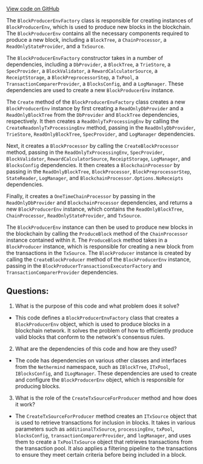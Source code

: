 [View code on GitHub](https://github.com/nethermindeth/nethermind/Nethermind.Consensus/Producers/BlockProducerEnvFactory.cs)

The `BlockProducerEnvFactory` class is responsible for creating instances of `BlockProducerEnv`, which is used to produce new blocks in the blockchain. The `BlockProducerEnv` contains all the necessary components required to produce a new block, including a `BlockTree`, a `ChainProcessor`, a `ReadOnlyStateProvider`, and a `TxSource`.

The `BlockProducerEnvFactory` constructor takes in a number of dependencies, including a `DbProvider`, a `BlockTree`, a `TrieStore`, a `SpecProvider`, a `BlockValidator`, a `RewardCalculatorSource`, a `ReceiptStorage`, a `BlockPreprocessorStep`, a `TxPool`, a `TransactionComparerProvider`, a `BlocksConfig`, and a `LogManager`. These dependencies are used to create a new `BlockProducerEnv` instance.

The `Create` method of the `BlockProducerEnvFactory` class creates a new `BlockProducerEnv` instance by first creating a `ReadOnlyDbProvider` and a `ReadOnlyBlockTree` from the `DbProvider` and `BlockTree` dependencies, respectively. It then creates a `ReadOnlyTxProcessingEnv` by calling the `CreateReadonlyTxProcessingEnv` method, passing in the `ReadOnlyDbProvider`, `TrieStore`, `ReadOnlyBlockTree`, `SpecProvider`, and `LogManager` dependencies. 

Next, it creates a `BlockProcessor` by calling the `CreateBlockProcessor` method, passing in the `ReadOnlyTxProcessingEnv`, `SpecProvider`, `BlockValidator`, `RewardCalculatorSource`, `ReceiptStorage`, `LogManager`, and `BlocksConfig` dependencies. It then creates a `BlockchainProcessor` by passing in the `ReadOnlyBlockTree`, `BlockProcessor`, `BlockPreprocessorStep`, `StateReader`, `LogManager`, and `BlockchainProcessor.Options.NoReceipts` dependencies.

Finally, it creates a `OneTimeChainProcessor` by passing in the `ReadOnlyDbProvider` and `BlockchainProcessor` dependencies, and returns a new `BlockProducerEnv` instance, which contains the `ReadOnlyBlockTree`, `ChainProcessor`, `ReadOnlyStateProvider`, and `TxSource`.

The `BlockProducerEnv` instance can then be used to produce new blocks in the blockchain by calling the `ProduceBlock` method of the `ChainProcessor` instance contained within it. The `ProduceBlock` method takes in a `BlockProducer` instance, which is responsible for creating a new block from the transactions in the `TxSource`. The `BlockProducer` instance is created by calling the `CreateBlockProducer` method of the `BlockProducerEnv` instance, passing in the `BlockProducerTransactionsExecutorFactory` and `TransactionComparerProvider` dependencies.
## Questions: 
 1. What is the purpose of this code and what problem does it solve?
- This code defines a `BlockProducerEnvFactory` class that creates a `BlockProducerEnv` object, which is used to produce blocks in a blockchain network. It solves the problem of how to efficiently produce valid blocks that conform to the network's consensus rules.

2. What are the dependencies of this code and how are they used?
- The code has dependencies on various other classes and interfaces from the `Nethermind` namespace, such as `IBlockTree`, `ITxPool`, `IBlocksConfig`, and `ILogManager`. These dependencies are used to create and configure the `BlockProducerEnv` object, which is responsible for producing blocks.

3. What is the role of the `CreateTxSourceForProducer` method and how does it work?
- The `CreateTxSourceForProducer` method creates an `ITxSource` object that is used to retrieve transactions for inclusion in blocks. It takes in various parameters such as `additionalTxSource`, `processingEnv`, `txPool`, `blocksConfig`, `transactionComparerProvider`, and `logManager`, and uses them to create a `TxPoolTxSource` object that retrieves transactions from the transaction pool. It also applies a filtering pipeline to the transactions to ensure they meet certain criteria before being included in a block.